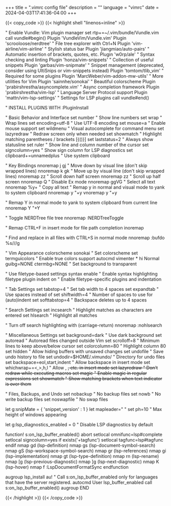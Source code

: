 +++
title = ".vimrc config file"
description = ""
language = "vimrc"
date = 2024-04-03T17:41:36-04:00
+++

{{< copy_code >}}
{{< highlight shell "linenos=inline" >}}

" Enable Vundle: Vim plugin manager
set rtp+=~/.vim/bundle/Vundle.vim
call vundle#begin()
Plugin 'VundleVim/Vundle.vim'
Plugin 'scrooloose/nerdtree'       " File tree explorer with Ctrl+N
Plugin 'vim-airline/vim-airline'   " Stylish status bar
Plugin 'jiangmiao/auto-pairs'      " Automatic insertion of brackets, quotes, etc.
Plugin 'w0rp/ale'                  " Syntax checking and linting
Plugin 'honza/vim-snippets'        " Collection of useful snippets
Plugin 'garbas/vim-snipmate'       " Snippet management (deprecated, consider using UltiSnips or vim-snippets instead)
Plugin 'tomtom/tlib_vim'           " Required for some plugins
Plugin 'MarcWeber/vim-addon-mw-utils' " More utilities for Vim
Plugin 'sainnhe/sonokai'           " Beautiful colorscheme
Plugin 'prabirshrestha/asyncomplete.vim'   " Async completion framework
Plugin 'prabirshrestha/vim-lsp'     " Language Server Protocol support
Plugin 'mattn/vim-lsp-settings'    " Settings for LSP plugins
call vundle#end()

" INSTALL PLUGINS WITH :PluginInstall

" Basic Behavior and Interface
set number              " Show line numbers
set wrap                " Wrap lines
set encoding=utf-8      " Use UTF-8 encoding
set mouse=a             " Enable mouse support
set wildmenu            " Visual autocomplete for command menu
set lazyredraw          " Redraw screen only when needed
set showmatch           " Highlight matching parentheses / brackets [{()}]
set laststatus=2        " Always show statusline
set ruler               " Show line and column number of the cursor
set signcolumn=yes      " Show sign column for LSP diagnostics
set clipboard+=unnamedplus  " Use system clipboard

" Key Bindings
nnoremap j gj           " Move down by visual line (don't skip wrapped lines)
nnoremap k gk           " Move up by visual line (don't skip wrapped lines)
nnoremap <C-d> <C-d>zz  " Scroll down half screen
nnoremap <C-u> <C-u>zz  " Scroll up half screen
nnoremap Q <nop>        " Disable Ex mode
nnoremap <C-a> ggVG     " Select all text
nnoremap <C-c> <cmd>%y+<CR> " Copy all text
" Remap <leader>y in normal and visual mode to yank to system clipboard
nnoremap <leader>y "+y
vnoremap <leader>y "+y

" Remap <leader>Y in normal mode to yank to system clipboard from current line
nnoremap <leader>Y "+Y

" Toggle NERDTree file tree
nnoremap <C-n> :NERDTreeToggle<CR>

" Remap CTRL+F in insert mode for file path completion
inoremap <C-f> <C-x><C-f>

" Find and replace in all files with CTRL+S in normal mode
nnoremap <C-s> :bufdo %s///g<left><left>

" Vim Appearance
colorscheme sonokai     " Set colorscheme
set termguicolors       " Enable true colors support
autocmd vimenter * hi Normal guibg=NONE ctermbg=NONE  " Set background to transparent

" Use filetype-based settings
syntax enable           " Enable syntax highlighting
filetype plugin indent on  " Enable filetype-specific plugins and indentation

" Tab Settings
set tabstop=4           " Set tab width to 4 spaces
set expandtab           " Use spaces instead of <TAB>
set shiftwidth=4        " Number of spaces to use for (auto)indent
set softtabstop=4       " Backspace deletes up to 4 spaces

" Search Settings
set incsearch           " Highlight matches as characters are entered
set hlsearch            " Highlight all matches

" Turn off search highlighting with <CR> (carriage-return)
nnoremap <CR> :nohlsearch<CR><CR>

" Miscellaneous Settings
set background=dark     " Use dark background
set autoread            " Autoread files changed outside Vim
set scrolloff=8         " Minimum lines to keep above/below cursor
set colorcolumn=80      " Highlight column 80
set hidden              " Allow hiding buffers with unsaved changes
set undofile            " Save undo history to file
set undodir=$HOME/.vimundo/  " Directory for undo files
set backspace=eol,start,indent  " Allow backspace in insert mode
set whichwrap+=<,>,h,l  " Allow <BS>, <Del>, etc. in insert mode
set lazyredraw          " Don't redraw while executing macros
set magic               " Enable magic in regular expressions
set showmatch           " Show matching brackets when text indicator is over them

" Files, Backups, and Undo
set nobackup            " No backup files
set nowb                " No write backup files
set noswapfile          " No swap files

let g:snipMate = { 'snippet_version' : 1 }
let mapleader=" "
set ph=10               " Max height of windows appearing

let g:lsp_diagnostics_enabled = 0   " Disable LSP diagnostics by default

function! s:on_lsp_buffer_enabled() abort
    setlocal omnifunc=lsp#complete
    setlocal signcolumn=yes
    if exists('+tagfunc')
        setlocal tagfunc=lsp#tagfunc
    endif
    nmap <buffer> gd <plug>(lsp-definition)
    nmap <buffer> gs <plug>(lsp-document-symbol-search)
    nmap <buffer> gS <plug>(lsp-workspace-symbol-search)
    nmap <buffer> gr <plug>(lsp-references)
    nmap <buffer> gi <plug>(lsp-implementation)
    nmap <buffer> gt <plug>(lsp-type-definition)
    nmap <buffer> <leader>rn <plug>(lsp-rename)
    nmap <buffer> [g <plug>(lsp-previous-diagnostic)
    nmap <buffer> ]g <plug>(lsp-next-diagnostic)
    nmap <buffer> K <plug>(lsp-hover)
    nmap <buffer> <leader>f :LspDocumentFormatSync<CR>
endfunction

augroup lsp_install
    au!
    " Call s:on_lsp_buffer_enabled only for languages that have the server registered.
    autocmd User lsp_buffer_enabled call s:on_lsp_buffer_enabled()
augroup END


{{< /highlight >}}
{{< /copy_code >}}
